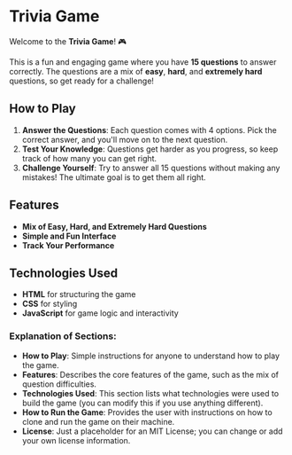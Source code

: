 # Trivia Game

Welcome to the **Trivia Game**! 🎮

This is a fun and engaging game where you have **15 questions** to answer correctly. The questions are a mix of **easy**, **hard**, and **extremely hard** questions, so get ready for a challenge! 

## How to Play

1. **Answer the Questions**: Each question comes with 4 options. Pick the correct answer, and you'll move on to the next question.
2. **Test Your Knowledge**: Questions get harder as you progress, so keep track of how many you can get right.
3. **Challenge Yourself**: Try to answer all 15 questions without making any mistakes! The ultimate goal is to get them all right.

## Features

- **Mix of Easy, Hard, and Extremely Hard Questions**
- **Simple and Fun Interface**
- **Track Your Performance**

## Technologies Used

- **HTML** for structuring the game
- **CSS** for styling
- **JavaScript** for game logic and interactivity


### Explanation of Sections:
- **How to Play**: Simple instructions for anyone to understand how to play the game.
- **Features**: Describes the core features of the game, such as the mix of question difficulties.
- **Technologies Used**: This section lists what technologies were used to build the game (you can modify this if you use anything different).
- **How to Run the Game**: Provides the user with instructions on how to clone and run the game on their machine.
- **License**: Just a placeholder for an MIT License; you can change or add your own license information.
